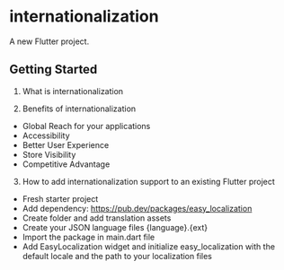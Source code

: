 # internationalization

A new Flutter project.

## Getting Started

1. What is internationalization

2. Benefits of internationalization
- Global Reach for your applications
- Accessibility
- Better User Experience
- Store Visibility
- Competitive Advantage

3. How to add internationalization support to an existing Flutter project
- Fresh starter project
- Add dependency: https://pub.dev/packages/easy_localization
- Create folder and add translation assets
- Create your JSON language files {language}.{ext}
- Import the package in main.dart file 
- Add EasyLocalization widget and initialize easy_localization with the default locale and the path to your localization files


